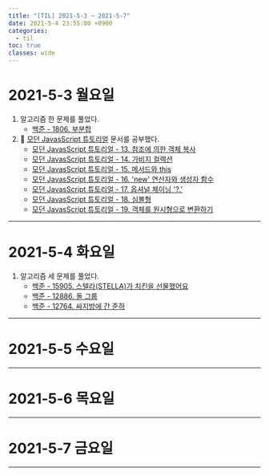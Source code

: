 ```yaml
---
title: "[TIL] 2021-5-3 ~ 2021-5-7"
date: 2021-5-4 23:55:00 +0900
categories:
  - til
toc: true
classes: wide
---
```


# 2021-5-3 월요일

1. 알고리즘 한 문제를 풀었다.
    - [백준 - 1806. 부분합](http://ddb8036631.github.io/boj/1806_부분합)
2. 📕 [모던 JavasScript 튜토리얼](https://ko.javascript.info) 문서를 공부했다.
    - [모던 JavasScript 튜토리얼 - 13. 참조에 의한 객체 복사](http://ddb8036631.github.io/modernjavascripttutorial/모던-JavaScript-튜토리얼_13.-참조에-의한-객체-복사)
    - [모던 JavasScript 튜토리얼 - 14. 가비지 컬렉션](http://ddb8036631.github.io/modernjavascripttutorial/모던-JavaScript-튜토리얼_14.-가비지-컬렉션)
    - [모던 JavasScript 튜토리얼 - 15. 메서드와 this](http://ddb8036631.github.io/modernjavascripttutorial/모던-JavaScript-튜토리얼_15.-메서드와-this)
    - [모던 JavasScript 튜토리얼 - 16. 'new' 연산자와 생성자 함수](http://ddb8036631.github.io/modernjavascripttutorial/모던-JavaScript-튜토리얼_16.-'new'-연산자와-생성자-함수)
    - [모던 JavasScript 튜토리얼 - 17. 옵셔널 체이닝 '?.'](http://ddb8036631.github.io/modernjavascripttutorial/모던-JavaScript-튜토리얼_17.-옵셔널-체이닝-'-.')
    - [모던 JavasScript 튜토리얼 - 18. 심볼형](http://ddb8036631.github.io/modernjavascripttutorial/모던-JavaScript-튜토리얼_18.-심볼형)
    - [모던 JavasScript 튜토리얼 - 19. 객체를 원시형으로 변환하기](http://ddb8036631.github.io/modernjavascripttutorial/모던-JavaScript-튜토리얼_19.-객체를-원시형으로-변환하기)

---

# 2021-5-4 화요일

1. 알고리즘 세 문제를 풀었다.
    - [백준 - 15905. 스텔라(STELLA)가 치킨을 선물했어요](http://ddb8036631.github.io/boj/15905_스텔라(STELLA)가-치킨을-선물했어요)
    - [백준 - 12886. 돌 그룹](http://ddb8036631.github.io/boj/12886_돌-그룹)
    - [백준 - 12764. 싸지방에 간 준하](http://ddb8036631.github.io/boj/12764_싸지방에-간-준하)

---

# 2021-5-5 수요일

---

# 2021-5-6 목요일

---

# 2021-5-7 금요일

---